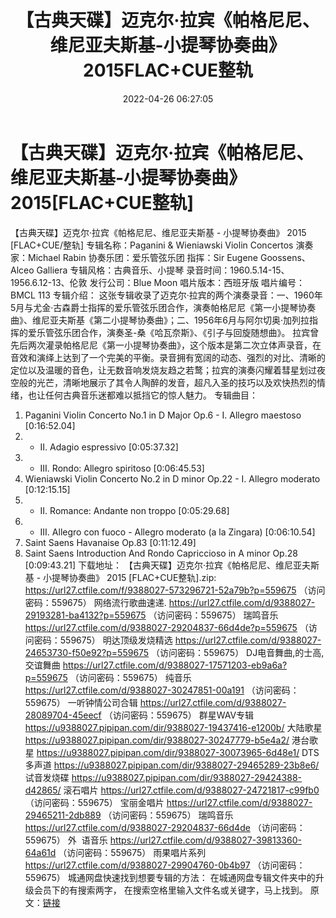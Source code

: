 ﻿---
title: 【古典天碟】迈克尔·拉宾《帕格尼尼、维尼亚夫斯基-小提琴协奏曲》2015FLAC+CUE整轨
date: 2022-04-26 06:27:05
categories: 古典音乐、新世纪、纯音雅乐
tags: 纯音乐
---
# 【古典天碟】迈克尔·拉宾《帕格尼尼、维尼亚夫斯基-小提琴协奏曲》2015[FLAC+CUE整轨]

【古典天碟】迈克尔·拉宾《帕格尼尼、维尼亚夫斯基 -
小提琴协奏曲》 2015 [FLAC+CUE/整轨]
专辑名称：Paganini & Wieniawski
Violin Concertos
演奏家：Michael Rabin
协奏乐团：爱乐管弦乐团
指挥：Sir Eugene Goossens、Alceo
Galliera
专辑风格：古典音乐、小提琴
录音时间：1960.5.14-15、1956.6.12-13、伦敦
发行公司：Blue Moon
唱片版本：西班牙版
唱片编号：BMCL 113
专辑介绍：
这张专辑收录了迈克尔·拉宾的两个演奏录音：一、1960年5月与尤金·古森爵士指挥的爱乐管弦乐团合作，演奏帕格尼尼《第一小提琴协奏曲》、维尼亚夫斯基《第二小提琴协奏曲》；二、1956年6月与阿尔切奥·加列拉指挥的爱乐管弦乐团合作，演奏圣-桑《哈瓦奈斯》、《引子与回旋随想曲》。
拉宾曾先后两次灌录帕格尼尼《第一小提琴协奏曲》，这个版本是第二次立体声录音，在音效和演绎上达到了一个完美的平衡。录音拥有宽阔的动态、强烈的对比、清晰的定位以及温暖的音色，让无数音响发烧友趋之若鹜；拉宾的演奏闪耀着彗星划过夜空般的光芒，清晰地展示了其令人陶醉的发音，超凡入圣的技巧以及欢快热烈的情绪，也让任何古典音乐迷都难以抵挡它的惊人魅力。
专辑曲目：
01. Paganini Violin Concerto
No.1 in D Major Op.6 - I. Allegro maestoso
[0:16:52.04]
02. - II. Adagio
espressivo
[0:05:37.32]
03. - III. Rondo: Allegro
spiritoso
[0:06:45.53]
04. Wieniawski Violin Concerto
No.2 in D minor Op.22 - I. Allegro moderato
[0:12:15.15]
05. - II. Romance: Andante non
troppo
[0:05:29.68]
06. - III. Allegro con fuoco -
Allegro moderato (a la Zingara)
[0:06:10.54]
07. Saint Saens Havanaise
Op.83
[0:11:12.49]
08. Saint Saens Introduction
And Rondo Capriccioso in A minor Op.28
[0:09:43.21]
下载地址：
【古典天碟】迈克尔·拉宾《帕格尼尼、维尼亚夫斯基 - 小提琴协奏曲》 2015 [FLAC+CUE整轨].zip: https://url27.ctfile.com/f/9388027-573296721-52a79b?p=559675
（访问密码：559675）
网络流行歌曲速递.
https://url27.ctfile.com/d/9388027-29193281-ba4132?p=559675
（访问密码：559675）
瑞鸣音乐
https://url27.ctfile.com/d/9388027-29204837-66d4de?p=559675
（访问密码：559675）
明达顶级发烧精选
https://url27.ctfile.com/d/9388027-24653730-f50e92?p=559675
（访问密码：559675）
DJ电音舞曲,的士高, 交谊舞曲
https://url27.ctfile.com/d/9388027-17571203-eb9a6a?p=559675
（访问密码：559675）
纯音乐
https://url27.ctfile.com/d/9388027-30247851-00a191
（访问密码：559675）
一听钟情公司合辑
https://url27.ctfile.com/d/9388027-28089704-45eecf
（访问密码：559675）
群星WAV专辑
https://u9388027.pipipan.com/dir/9388027-19437416-e1200b/
大陆歌星
https://u9388027.pipipan.com/dir/9388027-30247779-b5e4a2/
港台歌星
https://u9388027.pipipan.com/dir/9388027-30073965-6d48e1/
DTS多声道
https://u9388027.pipipan.com/dir/9388027-29465289-23b8e6/
试音发烧碟
https://u9388027.pipipan.com/dir/9388027-29424388-d42865/
滚石唱片
https://url27.ctfile.com/d/9388027-24721817-c99fb0
（访问密码：559675）
宝丽金唱片
https://url27.ctfile.com/d/9388027-29465211-2db889
（访问密码：559675）
瑞鸣音乐
https://url27.ctfile.com/d/9388027-29204837-66d4de
（访问密码：559675）
外  语音乐
https://url27.ctfile.com/d/9388027-39813360-64a61d
（访问密码：559675）
雨果唱片系列
https://url27.ctfile.com/d/9388027-29904760-0b4b97
（访问密码：559675）
城通网盘快速找到想要专辑的方法：
在城通网盘专辑文件夹中的升级会员下的有搜索两字，
在搜索空格里输入文件名或关键字，马上找到。
原文：[链接](https://blog.sina.com.cn/s/blog_1647c7e7601030wuv.html)